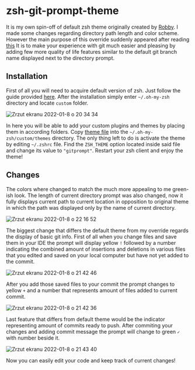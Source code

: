 # zsh-git-prompt-theme
It is my own spin-off of default zsh theme originally created by [Robby](https://github.com/robbyrussell).
I made some changes regarding directory path length and color scheme. However the main purpose of this override suddenly appeared after reading [this](https://gist.github.com/AMoreaux/fb8df10b0de1d89fea45d8da5e467a86) It is to make your experience with git much easier and pleasing by adding few more quality of life features similar to the default git branch name displayed next to the directory prompt.

## Installation
First of all you will need to acquire default version of zsh. Just follow the guide provided [here](https://github.com/ohmyzsh/ohmyzsh). After the installation simply enter ```~/.oh-my-zsh``` directory and locate ```custom``` folder. 

![Zrzut ekranu 2022-01-8 o 20 34 34](https://user-images.githubusercontent.com/60892747/148660113-6d0a1a71-aadc-45f9-be6e-353432b89b06.png)

In here you will be able to add your custom plugins and themes by placing them in according folders. Copy [theme file](gitprompt.zsh-theme) into the ```~/.oh-my-zsh/custom/themes``` directory. The only thing left to do is activate the theme by editing ```~/.zshrc``` file. Find the ```ZSH_THEME``` option located inside said file and change its value to ```"gitprompt"```. Restart your zsh client and enjoy the theme!

## Changes

The colors where changed to match the much more appealing to me green-ish look. The length of current directory prompt was also changed, now it fully displays current path to current location in opposition to original theme in which the path was displayed only by the name of current directory.

![Zrzut ekranu 2022-01-8 o 22 16 52](https://user-images.githubusercontent.com/60892747/148660258-43cf6e91-023b-4c8b-9eeb-9606958ebb45.png)

The biggest change that differs the default theme from my override regards the display of basic git info. First of all when you change files and save them in your IDE the prompt will display yellow ```!``` followed by a number indicating the combined amount of insertions and deletions in various files that you edited and saved on your local computer but have not yet added to the commit.

![Zrzut ekranu 2022-01-8 o 21 42 46](https://user-images.githubusercontent.com/60892747/148660351-74d87cbe-ef40-4c9d-b96d-0c6de88a805c.png)

After you add those saved files to your commit the prompt changes to yellow ```+``` and a number that represents amount of files added to current commit.

![Zrzut ekranu 2022-01-8 o 21 42 36](https://user-images.githubusercontent.com/60892747/148660464-4a39e378-8b69-420f-85aa-4241e20c7ce4.png)

Last feature that differs from default theme would be the indicator representing amount of commits ready to push. After commiting your changes and adding commit message the prompt will change to green ```✓``` with number beside it. 

![Zrzut ekranu 2022-01-8 o 21 43 40](https://user-images.githubusercontent.com/60892747/148660560-a5311443-95c5-48bc-9659-67b1a8849092.png)

Now you can easily edit your code and keep track of current changes!
